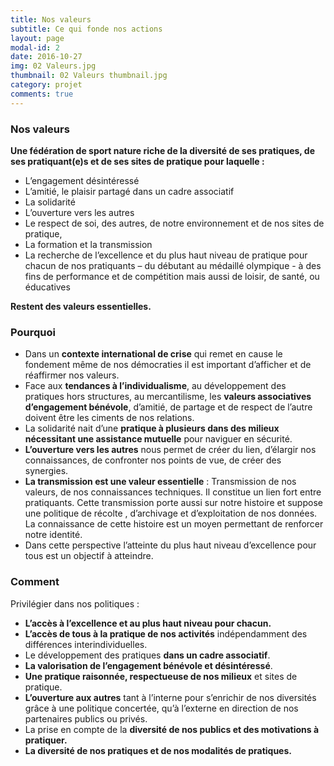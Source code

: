 ```yaml
---
title: Nos valeurs
subtitle: Ce qui fonde nos actions
layout: page
modal-id: 2
date: 2016-10-27
img: 02 Valeurs.jpg
thumbnail: 02 Valeurs thumbnail.jpg
category: projet
comments: true
---
```


### Nos valeurs

**Une fédération de sport nature riche de la diversité de ses pratiques, de ses pratiquant(e)s et de ses sites de pratique pour laquelle :**

  - L’engagement désintéressé
  - L’amitié, le plaisir partagé dans un cadre associatif
  - La solidarité
  - L’ouverture vers les autres
  - Le respect de soi, des autres, de notre environnement et de nos sites de pratique,
  - La formation et la transmission
  - La recherche de l’excellence et du plus haut niveau de pratique pour chacun de nos pratiquants – du débutant au médaillé olympique - à des fins de performance et de compétition mais aussi de loisir, de santé, ou éducatives

**Restent des valeurs essentielles.**

### Pourquoi

  - Dans un **contexte international de crise** qui remet en cause le fondement même de nos démocraties il est important d’afficher et de réaffirmer nos valeurs.
  - Face aux **tendances à l’individualisme**, au développement des pratiques hors structures, au mercantilisme, les **valeurs associatives d’engagement bénévole**, d’amitié, de partage et de respect de l’autre doivent être les ciments de nos relations.
  - La solidarité nait d’une **pratique à plusieurs dans des milieux nécessitant une assistance mutuelle** pour naviguer en sécurité.
  - **L’ouverture vers les autres** nous permet de créer du lien, d’élargir nos connaissances, de confronter nos points de vue, de créer des synergies.
  - **La transmission est une valeur essentielle** : Transmission de nos valeurs, de nos connaissances techniques. Il constitue un lien fort entre pratiquants. Cette transmission porte aussi sur notre histoire et suppose une politique de récolte , d’archivage et d’exploitation de nos données. La connaissance de cette histoire est un moyen permettant de renforcer notre identité.
  - Dans cette perspective l’atteinte du plus haut niveau d’excellence pour tous est un objectif à atteindre.


### Comment

Privilégier dans nos politiques :

  - **L’accès à l’excellence et au plus haut niveau pour chacun.**
  - **L’accès de tous à la pratique de nos activités** indépendamment des différences interindividuelles.
  - Le développement des pratiques **dans un cadre associatif**.
  - **La valorisation de l’engagement bénévole et désintéressé**.
  - **Une pratique raisonnée, respectueuse de nos milieux** et sites de pratique.
  - **L’ouverture aux autres** tant à l’interne pour s’enrichir de nos diversités grâce à une politique concertée, qu’à l’externe en direction de nos partenaires publics ou privés.
  - La prise en compte de la **diversité de nos publics et des motivations à pratiquer.**
  - **La diversité de nos pratiques et de nos modalités de pratiques.**
